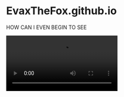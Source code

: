 # EvaxTheFox.github.io
HOW CAN I EVEN BEGIN TO SEE

![video](https://media.discordapp.net/attachments/934062419733536768/1105861113347846154/discord_cock_1.mp4)
